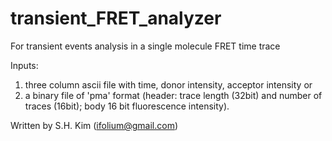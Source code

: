 # transient_FRET_analyzer
For transient events analysis in a single molecule FRET time trace

Inputs:
1) three column ascii file with time, donor intensity, acceptor intensity
or 
2) a binary file of 'pma' format (header:  trace length (32bit) and number of traces (16bit); body 16 bit fluorescence intensity).

Written by S.H. Kim (ifolium@gmail.com)
